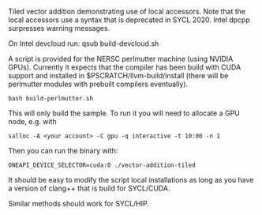 Tiled vector addition demonstrating use of local accessors.
Note that the local accessors use a syntax that is deprecated in SYCL 2020.
Intel dpcpp surpresses warning messages.

On Intel devcloud run:
    qsub build-devcloud.sh

A script is provided for the NERSC perlmutter machine (using NVIDIA GPUs).
Currently it expects that the compiler has been build with CUDA support
and installed in $PSCRATCH/llvm-build/install (there will be perlmutter
modules with prebuilt compilers eventually). 

    bash build-perlmutter.sh

This will only build the sample. To run it you will need to allocate a GPU
node, e.g. with

    salloc -A <your account> -C gpu -q interactive -t 10:00 -n 1

Then you can run the binary with:

    ONEAPI_DEVICE_SELECTOR=cuda:0 ./vector-addition-tiled

It should be easy to modify the script local installations as long as you have a
version of clang++ that is build for SYCL/CUDA.

Similar methods should work for SYCL/HIP.
